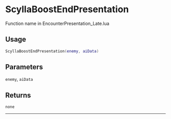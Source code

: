 # ScyllaBoostEndPresentation
Function name in EncounterPresentation_Late.lua
## Usage
```lua
ScyllaBoostEndPresentation(enemy, aiData)
```
## Parameters
`enemy`, `aiData`
## Returns
`none`

---